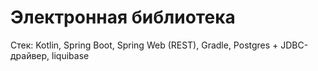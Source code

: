 # Электронная библиотека 

Стек: Kotlin, Spring Boot, Spring Web (REST), Gradle, Postgres + JDBC-драйвер, liquibase
